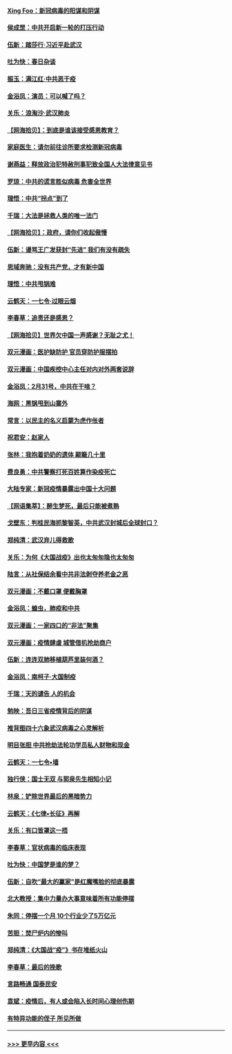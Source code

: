 #### [Xing Foo：新冠病毒的阳谋和阴谋](../pages/nsc993/n11936086.md?t=03130902) 
#### [侯成罡：中共开启新一轮的打压行动](../pages/nsc993/n11935730.md?t=03130902) 
#### [伍新：踏莎行‧习近平赴武汉](../pages/nsc993/n11935157.md?t=03130902) 
#### [吐为快：春日杂谈](../pages/nsc993/n11934776.md?t=03130902) 
#### [振玉：满江红‧中共恶于疫](../pages/nsc993/n11934647.md?t=03130902) 
#### [金浴凤：演员：可以喊了吗？](../pages/nsc993/n11934602.md?t=03130902) 
#### [关乐：浪淘沙·武汉肺炎](../pages/nsc993/n11931792.md?t=03130902) 
#### [【网海拾贝】：到底是谁该接受感恩教育？](../pages/nsc993/n11931552.md?t=03130902) 
#### [家庭医生：请勿前往诊所要求检测新冠病毒](../pages/nsc993/n11929190.md?t=03130902) 
#### [谢燕益：释放政治犯特赦刑事犯致全国人大法律意见书](../pages/nsc993/n11928978.md?t=03130902) 
#### [罗琼：中共的谎言胜似病毒 危害全世界](../pages/nsc993/n11922636.md?t=03130902) 
#### [理悟：中共“拐点”到了](../pages/nsc993/n11928496.md?t=03130902) 
#### [千瑞：大法是拯救人类的唯一法门](../pages/nsc993/n11927637.md?t=03130902) 
#### [【网海拾贝】：政府，请你们收起傲慢](../pages/nsc993/n11926932.md?t=03130902) 
#### [伍新：谩骂王广发获封“先进” 我们有没有疏失](../pages/nsc993/n11926101.md?t=03130902) 
#### [思域奔驰：没有共产党，才有新中国](../pages/nsc993/n11926058.md?t=03130902) 
#### [理悟：中共甩锅难](../pages/nsc993/n11925355.md?t=03130902) 
#### [云鹤天：一七令·过眼云烟](../pages/nsc993/n11925284.md?t=03130902) 
#### [李春草：追责还是感恩？](../pages/nsc993/n11925274.md?t=03130902) 
#### [【网海拾贝】世界欠中国一声感谢？无耻之尤！](../pages/nsc993/n11925239.md?t=03130902) 
#### [双元漫画：医护缺防护 官员穿防护服摆拍](../pages/nsc993/n11923899.md?t=03130902) 
#### [双元漫画：中国疾控中心主任对内对外两套说辞](../pages/nsc993/n11921994.md?t=03130902) 
#### [金浴凤：2月31号，中共在干啥？](../pages/nsc993/n11922706.md?t=03130902) 
#### [海网：黑锅甩到山寨外](../pages/nsc993/n11922688.md?t=03130902) 
#### [常言：以民主的名义启蒙为虎作伥者](../pages/nsc993/n11922217.md?t=03130902) 
#### [祝君安：赵家人](../pages/nsc993/n11922209.md?t=03130902) 
#### [张林：我抱着奶奶的遗体 颠簸几十里](../pages/nsc993/n11920945.md?t=03130902) 
#### [费良勇：中共警察打死百姓算作染疫死亡](../pages/nsc993/n11919264.md?t=03130902) 
#### [大陆专家：新冠疫情暴露出中国十大问题](../pages/nsc993/n11919187.md?t=03130902) 
#### [【网语集萃】：醉生梦死，最后只能被煮熟](../pages/nsc993/n11918994.md?t=03130902) 
#### [戈壁东：判桂民海抓黎智英，中共武汉封城后全球封口？](../pages/nsc993/n11917982.md?t=03130902) 
#### [郑纯清：武汉弃儿得救歌](../pages/nsc993/n11917881.md?t=03130902) 
#### [关乐：为何《大国战疫》出也太匆匆隐也太匆匆](../pages/nsc993/n11917792.md?t=03130902) 
#### [陆言：从社保结余看中共非法剥夺养老金之恶](../pages/nsc993/n11917084.md?t=03130902) 
#### [双元漫画：不戴口罩 便戴胸罩](../pages/nsc993/n11916447.md?t=03130902) 
#### [金浴凤：蝗虫，肺疫和中共](../pages/nsc993/n11916904.md?t=03130902) 
#### [双元漫画：一家四口的“非法”聚集](../pages/nsc993/n11916378.md?t=03130902) 
#### [双元漫画：疫情肆虐 城管借机抢劫商户](../pages/nsc993/n11916310.md?t=03130902) 
#### [伍新：连连双肺移植葫芦里装何酒？](../pages/nsc993/n11913667.md?t=03130902) 
#### [金浴凤：南柯子·大国制疫](../pages/nsc993/n11913657.md?t=03130902) 
#### [千瑞：天的谴告  人的机会](../pages/nsc993/n11913309.md?t=03130902) 
#### [勉映：吾日三省疫情背后的阴谋](../pages/nsc993/n11913079.md?t=03130902) 
#### [推背图四十六象武汉病毒之心灵解析](../pages/nsc993/n11911761.md?t=03130902) 
#### [明目张胆 中共抢劫法轮功学员私人财物和现金](../pages/nsc993/n11910262.md?t=03130902) 
#### [云鹤天：一七令▪墙](../pages/nsc993/n11910627.md?t=03130902) 
#### [独行侠：国士无双 与郭泉先生相知小记](../pages/nsc993/n11910613.md?t=03130902) 
#### [林泉：铲除世界最后的黑暗势力](../pages/nsc993/n11909320.md?t=03130902) 
#### [云鹤天：《七律▪长征》再解](../pages/nsc993/n11909327.md?t=03130902) 
#### [关乐：有口皆罩这一捂](../pages/nsc993/n11908393.md?t=03130902) 
#### [李春草：官状病毒的临床表现](../pages/nsc993/n11908339.md?t=03130902) 
#### [吐为快：中国梦是谁的梦？](../pages/nsc993/n11906564.md?t=03130902) 
#### [伍新：自吹“最大的赢家”是红魔嘴脸的彻底暴露](../pages/nsc993/n11906407.md?t=03130902) 
#### [北大教授：集中力量办大事意味着所有功能停摆](../pages/nsc993/n11904800.md?t=03130902) 
#### [朱同：停摆一个月 10个行业少了5万亿元](../pages/nsc993/n11904498.md?t=03130902) 
#### [苦胆：焚尸炉内的惨叫](../pages/nsc993/n11904479.md?t=03130902) 
#### [郑纯清：《大国战“疫”》书在堆纸火山](../pages/nsc993/n11904450.md?t=03130902) 
#### [李春草：最后的挽歌](../pages/nsc993/n11904441.md?t=03130902) 
#### [言路畅通 国泰民安](../pages/nsc993/n11904222.md?t=03130902) 
#### [袁斌：疫情后，有人或会陷入长时间心理创伤期](../pages/nsc993/n11901514.md?t=03130902) 
#### [有特异功能的侄子 所见所做](../pages/nsc993/n11901154.md?t=03130902) 

----
#### [ >>> 更早内容 <<< ](../indexes/nsc993-earlier.md)
